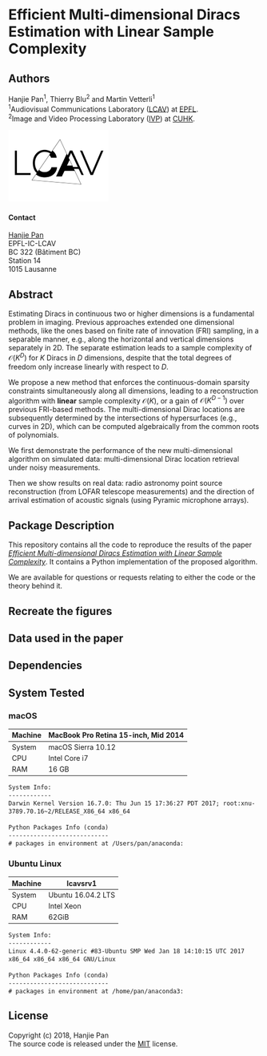 Efficient Multi-dimensional Diracs Estimation with Linear Sample Complexity
===========================================================================================

Authors
-------

Hanjie Pan<sup>1</sup>, Thierry Blu<sup>2</sup> and Martin Vetterli<sup>1</sup><br>
<sup>1</sup>Audiovisual Communications Laboratory ([LCAV](http://lcav.epfl.ch)) at [EPFL](http://www.epfl.ch).<br>
<sup>2</sup>Image and Video Processing Laboratory ([IVP](http://www.ee.cuhk.edu.hk/~tblu)) at [CUHK](http://www.cuhk.edu.hk).

<img src="./html/LCAV_anim_200.gif">

#### Contact

[Hanjie Pan](mailto:hanjie[dot]pan[at]epfl[dot]ch)<br>
EPFL-IC-LCAV<br>
BC 322 (Bâtiment BC)<br>
Station 14<br>
1015 Lausanne

Abstract
--------

Estimating Diracs in continuous two or higher dimensions is a fundamental problem in imaging. Previous approaches extended one dimensional methods, like the ones based on finite rate of innovation (FRI) sampling, in a separable manner, e.g., along the horizontal and vertical dimensions separately in $2$D. The separate estimation leads to a sample complexity of $\mathcal{O}\left(K^D\right)$ for $K$ Diracs in $D$ dimensions, despite that the total degrees of freedom only increase linearly with respect to $D$.

We propose a new method that enforces the continuous-domain sparsity constraints simultaneously along all dimensions, leading to a reconstruction algorithm with **linear** sample complexity $\mathcal{O}(K)$, or a gain of $\mathcal{O}\left(K^{D-1}\right)$ over previous FRI-based methods. The multi-dimensional Dirac locations are subsequently determined by the intersections of hypersurfaces (e.g., curves in $2$D), which can be computed algebraically from the common roots of polynomials.

We first demonstrate the performance of the new multi-dimensional algorithm on simulated data: multi-dimensional Dirac location retrieval under noisy measurements.

Then we show results on real data: radio astronomy point source reconstruction (from LOFAR telescope measurements) and the direction of arrival estimation of acoustic signals (using Pyramic microphone arrays).


Package Description
-------------------

This repository contains all the code to reproduce the results of the paper [*Efficient Multi-dimensional Diracs Estimation with Linear Sample Complexity*](https://infoscience.epfl.ch/record/255990). It contains a Python implementation of the proposed algorithm.

We are available for questions or requests relating to either the code or the theory behind it. 

Recreate the figures
--------------------------------------


Data used in the paper
----------------------


Dependencies
------------


System Tested
-------------

### macOS

| Machine | MacBook Pro Retina 15-inch, Mid 2014   |
|---------|----------------------------------------|
| System  | macOS Sierra 10.12                     |
| CPU     | Intel Core i7                          |
| RAM     | 16 GB                                  |

    System Info:
    ------------
    Darwin Kernel Version 16.7.0: Thu Jun 15 17:36:27 PDT 2017; root:xnu-3789.70.16~2/RELEASE_X86_64 x86_64

    Python Packages Info (conda)
    ----------------------------
    # packages in environment at /Users/pan/anaconda:
    
### Ubuntu Linux
| Machine | lcavsrv1                               |
|---------|----------------------------------------|
| System  | Ubuntu 16.04.2 LTS                     |
| CPU     | Intel Xeon                             |
| RAM     | 62GiB                                  |

    System Info:
    ------------
    Linux 4.4.0-62-generic #83-Ubuntu SMP Wed Jan 18 14:10:15 UTC 2017 x86_64 x86_64 x86_64 GNU/Linux
    
    Python Packages Info (conda)
    ----------------------------
    # packages in environment at /home/pan/anaconda3:
   
License
-------

Copyright (c) 2018, Hanjie Pan<br>
The source code is released under the [MIT](LICENSE.txt) license.
